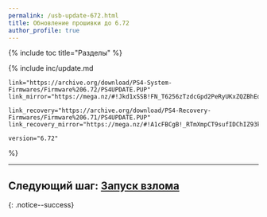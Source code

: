 ```yaml
---
permalink: /usb-update-672.html
title: Обновление прошивки до 6.72
author_profile: true
---
```

{% include toc title="Разделы" %}

<script>
location.href = 'https://ps4.customfw.xyz/usb-update-900';
</script>

{% include inc/update.md 

	link="https://archive.org/download/PS4-System-Firmwares/Firmware%206.72/PS4UPDATE.PUP" 
	link_mirror="https://mega.nz/#!Jkd1xSSB!FN_T6256zTzdcGpd2PeRyUKxZQZBhEdRlxEGI_NHQDk" 

	link_recovery="https://archive.org/download/PS4-Recovery-Firmwares/Firmware%206.71/PS4UPDATE.PUP" 
	link_recovery_mirror="https://mega.nz/#!A1cFBCgB!_RTmXmpCT9sufIDChIZ93kBRPT9NXYEKpTMHPmJ4dq8" 

	version="6.72"

%}

___

## Следующий шаг: [Запуск взлома](start-hen) 
{: .notice--success}